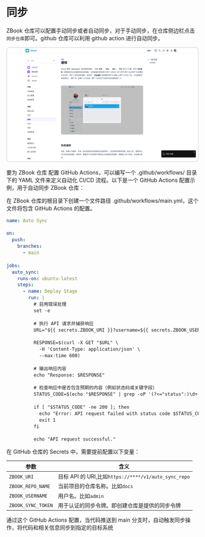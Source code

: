 # 同步

ZBook 仓库可以配置手动同步或者自动同步，对于手动同步，在仓库侧边栏点击`同步仓库`即可。github 仓库可以利用 github action 进行自动同步。

![手动同步](./assets/手动同步.png)

要为 ZBook 仓库 配置 GitHub Actions，可以编写一个 .github/workflows/ 目录下的 YAML 文件来定义自动化 CI/CD 流程。以下是一个 GitHub Actions 配置示例，用于自动同步 ZBook 仓库：

在 ZBook 仓库的根目录下创建一个文件路径 .github/workflows/main.yml，这个文件将包含 GitHub Actions 的配置。

```yaml
name: Auto Sync

on:
  push:
    branches:
      - main

jobs:
  auto_sync:
    runs-on: ubuntu-latest
    steps:
      - name: Deploy Stage
        run: |
          # 启用错误处理
          set -e

          # 执行 API 请求并捕获响应
          URL="${{ secrets.ZBOOK_URI }}?username=${{ secrets.ZBOOK_USERNAME }}&sync_token=${{ secrets.ZBOOK_SYNC_TOKEN }}&repo_name=${{ secrets.ZBOOK_REPO_NAME }}"

          RESPONSE=$(curl -X GET "$URL" \
            -H 'Content-Type: application/json' \
            --max-time 600)

          # 输出响应内容
          echo "Response: $RESPONSE"

          # 检查响应中是否包含预期的内容（例如状态码或关键字段）
          STATUS_CODE=$(echo "$RESPONSE" | grep -oP '(?<="status":)\d+' || echo "200")

          if [ "$STATUS_CODE" -ne 200 ]; then
            echo "Error: API request failed with status code $STATUS_CODE"
            exit 1
          fi

          echo "API request successful."
```

在 GitHub 仓库的 Secrets 中，需要提前配置以下变量：

| 参数               | 含义                                                 |
| ------------------ | ---------------------------------------------------- |
| `ZBOOK_URI`        | 目标 API 的 URI,比如`https://****/v1/auto_sync_repo` |
| `ZBOOK_REPO_NAME`  | 当前项目的仓库名称。比如`docs`                       |
| `ZBOOK_USERNAME`   | 用户名。比如`admin`                                  |
| `ZBOOK_SYNC_TOKEN` | 用于认证的同步令牌。即创建仓库是提供的同步令牌       |

通过这个 GitHub Actions 配置，当代码推送到 main 分支时，自动触发同步操作，将代码和相关信息同步到指定的目标系统
